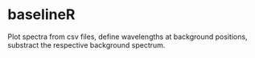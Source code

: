 # baselineR

Plot spectra from csv files, define wavelengths at background positions, substract the respective background spectrum.
